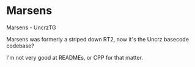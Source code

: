 Marsens
=======

Marsens - UncrzTG

Marsens was formerly a striped down RT2, now it's the Uncrz basecode codebase?

I'm not very good at READMEs, or CPP for that matter.
